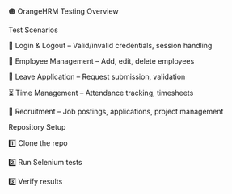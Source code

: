 🟠 OrangeHRM Testing Overview


Test Scenarios

🔑 Login & Logout – Valid/invalid credentials, session handling

👥 Employee Management – Add, edit, delete employees

📝 Leave Application – Request submission, validation

⏳ Time Management – Attendance tracking, timesheets

📌 Recruitment – Job postings, applications, project management



Repository Setup

1️⃣ Clone the repo

2️⃣ Run Selenium tests

3️⃣ Verify results

